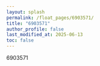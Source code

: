 ```yaml
---
layout: splash
permalink: /float_pages/6903571/
title: "6903571"
author_profile: false
last_modified_at: 2025-06-13
toc: false
---
```

 
6903571
